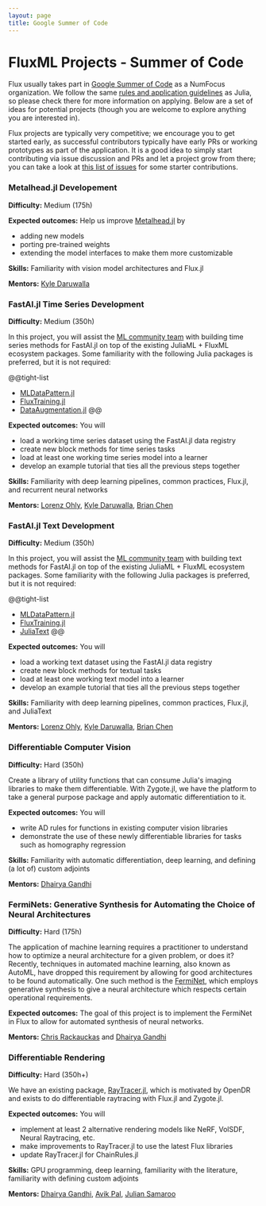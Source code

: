 ```yaml
---
layout: page
title: Google Summer of Code
---
```


# FluxML Projects - Summer of Code

Flux usually takes part in [Google Summer of Code](https://summerofcode.withgoogle.com) as a NumFocus organization. We follow the same [rules and application guidelines](/jsoc/projects/) as Julia, so please check there for more information on applying. Below are a set of ideas for potential projects (though you are welcome to explore anything you are interested in).

Flux projects are typically very competitive; we encourage you to get started early, as successful contributors typically have early PRs or working prototypes as part of the application. It is a good idea to simply start contributing via issue discussion and PRs and let a project grow from there; you can take a look at [this list of issues](https://github.com/FluxML/Flux.jl/issues?q=is%3Aopen+is%3Aissue+label%3A%22help+wanted%22) for some starter contributions.

### Metalhead.jl Developement

**Difficulty:** Medium (175h)

**Expected outcomes:** Help us improve [Metalhead.jl](https://github.com/FluxML/Metalhead.jl) by
- adding new models
- porting pre-trained weights
- extending the model interfaces to make them more customizable

**Skills:** Familiarity with vision model architectures and Flux.jl

**Mentors:** [Kyle Daruwalla](https://github.com/darsnack)

### FastAI.jl Time Series Development

**Difficulty:** Medium (350h)

In this project, you will assist the [ML community team](https://julialang.zulipchat.com/#narrow/stream/237432-ml-ecosystem-coordination) with building time series methods for FastAI.jl on top of the existing JuliaML + FluxML ecosystem packages. Some familiarity with the following Julia packages is preferred, but it is not required:

@@tight-list
* [MLDataPattern.jl](https://github.com/JuliaML/MLDataPattern.jl.git)
* [FluxTraining.jl](https://github.com/lorenzoh/FluxTraining.jl.git)
* [DataAugmentation.jl](https://github.com/lorenzoh/DataAugmentation.jl)
@@

**Expected outcomes:** You will
- load a working time series dataset using the FastAI.jl data registry
- create new block methods for time series tasks
- load at least one working time series model into a learner
- develop an example tutorial that ties all the previous steps together

**Skills:** Familiarity with deep learning pipelines, common practices, Flux.jl, and recurrent neural networks

**Mentors:** [Lorenz Ohly](https://github.com/lorenzoh), [Kyle Daruwalla](https://github.com/darsnack), [Brian Chen](https://github.com/ToucheSir)

### FastAI.jl Text Development

**Difficulty:** Medium (350h)

In this project, you will assist the [ML community team](https://julialang.zulipchat.com/#narrow/stream/237432-ml-ecosystem-coordination) with building text methods for FastAI.jl on top of the existing JuliaML + FluxML ecosystem packages. Some familiarity with the following Julia packages is preferred, but it is not required:

@@tight-list
* [MLDataPattern.jl](https://github.com/JuliaML/MLDataPattern.jl.git)
* [FluxTraining.jl](https://github.com/lorenzoh/FluxTraining.jl.git)
* [JuliaText](https://github.com/JuliaText)
@@

**Expected outcomes:** You will
- load a working text dataset using the FastAI.jl data registry
- create new block methods for textual tasks
- load at least one working text model into a learner
- develop an example tutorial that ties all the previous steps together

**Skills:** Familiarity with deep learning pipelines, common practices, Flux.jl, and JuliaText

**Mentors:** [Lorenz Ohly](https://github.com/lorenzoh), [Kyle Daruwalla](https://github.com/darsnack), [Brian Chen](https://github.com/ToucheSir)

### Differentiable Computer Vision

**Difficulty:** Hard (350h)

Create a library of utility functions that can consume Julia's imaging libraries to make them differentiable. With Zygote.jl, we have the platform to take a general purpose package and apply automatic differentiation to it.

**Expected outcomes:** You will
- write AD rules for functions in existing computer vision libraries
- demonstrate the use of these newly differentiable libraries for tasks such as homography regression

**Skills:** Familiarity with automatic differentiation, deep learning, and defining (a lot of) custom adjoints

**Mentors:** [Dhairya Gandhi](https://github.com/DhairyaLGandhi/)

### FermiNets: Generative Synthesis for Automating the Choice of Neural Architectures

**Difficulty:** Hard (175h)

The application of machine learning requires a practitioner to understand how to optimize a neural architecture for a given problem, or does it? Recently, techniques in automated machine learning, also known as AutoML, have dropped this requirement by allowing for good architectures to be found automatically. One such method is the [FermiNet](https://arxiv.org/abs/1809.05989), which employs generative synthesis to give a neural architecture which respects certain operational requirements.

**Expected outcomes:** The goal of this project is to implement the FermiNet in Flux to allow for automated synthesis of neural networks.

**Mentors:** [Chris Rackauckas](https://github.com/ChrisRackauckas) and [Dhairya Gandhi](https://github.com/DhairyaLGandhi/)

### Differentiable Rendering

**Difficulty:** Hard (350h+)

We have an existing package, [RayTracer.jl](https://github.com/avik-pal/RayTracer.jl), which is motivated by OpenDR and exists to do differentiable raytracing with Flux.jl and Zygote.jl.

**Expected outcomes:** You will
- implement at least 2 alternative rendering models like NeRF, VolSDF, Neural Raytracing, etc.
- make improvements to RayTracer.jl to use the latest Flux libraries
- update RayTracer.jl for ChainRules.jl

**Skills:** GPU programming, deep learning, familiarity with the literature, familiarity with defining custom adjoints

**Mentors:** [Dhairya Gandhi](https://github.com/DhairyaLGandhi/), [Avik Pal](https://github.com/avik-pal), [Julian Samaroo](https://github.com/jpsamaroo)

